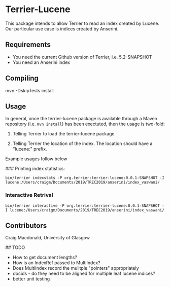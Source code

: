
# Terrier-Lucene

This package intends to allow Terrier to read an index created by Lucene. Our particular use case is indices created by Anserini.

## Requirements

- You need the current Github version of Terrier, i.e. 5.2-SNAPSHOT
- You need an Anserini index

## Compiling

mvn -DskipTests install

## Usage

In general, once the terrier-lucene package is available through a Maven repository (i.e. `mvn install`) has been exectuted, then the usage is two-fold:
1. Telling Terrier to load the terrier-lucene package

2. Telling Terrier the location of the index. The location should have a "lucene:" prefix.

Example usages follow below

### Printing index statistics:
```
bin/terrier indexstats -P org.terrier:terrier-lucene:0.0.1-SNAPSHOT -I lucene:/Users/craigm/Documents/2019/TREC2019/anserini/index_vaswani/
```

### Interactive Retrival
```
bin/terrier interactive -P org.terrier:terrier-lucene:0.0.1-SNAPSHOT -I lucene:/Users/craigm/Documents/2019/TREC2019/anserini/index_vaswani/
```


## Contributors

Craig Macdonald, University of Glasgow

## TODO

- How to get document lengths?
- How is an IndexRef passed to MultiIndex?
- Does MultiIndex record the mulitple "pointers" appropriately
- docids - do they need to be aligned for multiple leaf lucene indices?
- better unit testing